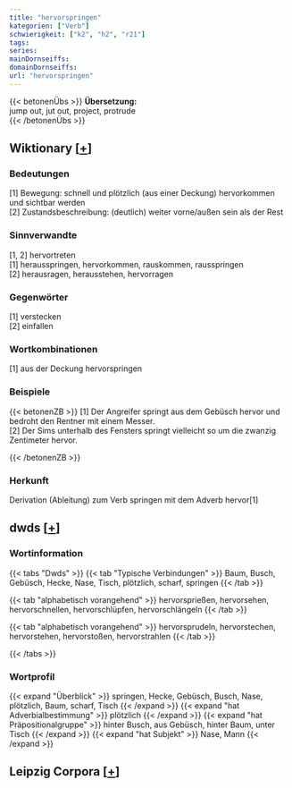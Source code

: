 ```yaml
---
title: "hervorspringen"
kategorien: ["Verb"]
schwierigkeit: ["k2", "h2", "r21"]
tags:
series:
mainDornseiffs:
domainDornseiffs:
url: "hervorspringen"
---
```


{{< betonenÜbs >}}
**Übersetzung:**  
jump  out, jut  out, project, protrude  
{{< /betonenÜbs >}}

## Wiktionary [[+](https://de.wiktionary.org/wiki/hervorspringen)]

### Bedeutungen
[1] Bewegung: schnell und plötzlich (aus einer Deckung) hervorkommen und sichtbar werden  
[2] Zustandsbeschreibung: (deutlich) weiter vorne/außen sein als der Rest  

### Sinnverwandte
[1, 2] hervortreten  
[1] herausspringen, hervorkommen, rauskommen, rausspringen  
[2] herausragen, herausstehen, hervorragen  

### Gegenwörter
[1] verstecken  
[2] einfallen  

### Wortkombinationen
[1] aus der Deckung hervorspringen  

### Beispiele
{{< betonenZB >}}
[1] Der Angreifer springt aus dem Gebüsch hervor und bedroht den Rentner mit einem Messer.  
[2] Der Sims unterhalb des Fensters springt vielleicht so um die zwanzig Zentimeter hervor.  

{{< /betonenZB >}}
### Herkunft
Derivation (Ableitung) zum Verb springen mit dem Adverb hervor[1]  



## dwds [[+](https://www.dwds.de/wb/hervorspringen)]

### Wortinformation
{{< tabs "Dwds" >}}
{{< tab "Typische Verbindungen" >}}
Baum, Busch, Gebüsch, Hecke, Nase, Tisch, plötzlich, scharf, springen
{{< /tab >}}

{{< tab "alphabetisch vorangehend" >}}
hervorsprießen, hervorsehen, hervorschnellen, hervorschlüpfen, hervorschlängeln
{{< /tab >}}

{{< tab "alphabetisch vorangehend" >}}
hervorsprudeln, hervorstechen, hervorstehen, hervorstoßen, hervorstrahlen
{{< /tab >}}

{{< /tabs >}}

### Wortprofil
{{< expand "Überblick" >}} springen, Hecke, Gebüsch, Busch, Nase, plötzlich, Baum, scharf, Tisch {{< /expand >}}
{{< expand "hat Adverbialbestimmung" >}} plötzlich {{< /expand >}}
{{< expand "hat Präpositionalgruppe" >}} hinter Busch, aus Gebüsch, hinter Baum, unter Tisch {{< /expand >}}
{{< expand "hat Subjekt" >}} Nase, Mann {{< /expand >}}

## Leipzig Corpora [[+](https://corpora.uni-leipzig.de/en/res?word=hervorspringen&corpusId=deu_newscrawl-public_2018)]

